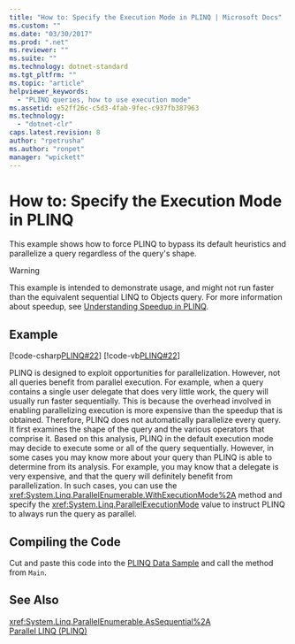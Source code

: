 ```yaml
---
title: "How to: Specify the Execution Mode in PLINQ | Microsoft Docs"
ms.custom: ""
ms.date: "03/30/2017"
ms.prod: ".net"
ms.reviewer: ""
ms.suite: ""
ms.technology: dotnet-standard
ms.tgt_pltfrm: ""
ms.topic: "article"
helpviewer_keywords: 
  - "PLINQ queries, how to use execution mode"
ms.assetid: e52ff26c-c5d3-4fab-9fec-c937fb387963
ms.technology: 
  - "dotnet-clr"
caps.latest.revision: 8
author: "rpetrusha"
ms.author: "ronpet"
manager: "wpickett"
---
```

# How to: Specify the Execution Mode in PLINQ
This example shows how to force PLINQ to bypass its default heuristics and parallelize a query regardless of the query's shape.  
  
> [!WARNING]
>  This example is intended to demonstrate usage, and might not run faster than the equivalent sequential LINQ to Objects query. For more information about speedup, see [Understanding Speedup in PLINQ](../../../docs/standard/parallel-programming/understanding-speedup-in-plinq.md).  
  
## Example  
 [!code-csharp[PLINQ#22](../../../samples/snippets/csharp/VS_Snippets_Misc/plinq/cs/plinqsamples.cs#22)]
 [!code-vb[PLINQ#22](../../../samples/snippets/visualbasic/VS_Snippets_Misc/plinq/vb/plinqsnippets1.vb#22)]  
  
 PLINQ is designed to exploit opportunities for parallelization. However, not all queries benefit from parallel execution. For example, when a query contains a single user delegate that does very little work, the query will usually run faster sequentially. This is because the overhead involved in enabling parallelizing execution is more expensive than the speedup that is obtained. Therefore, PLINQ does not automatically parallelize every query. It first examines the shape of the query and the various operators that comprise it. Based on this analysis, PLINQ in the default execution mode may decide to execute some or all of the query sequentially. However, in some cases you may know more about your query than PLINQ is able to determine from its analysis. For example, you may know that a delegate is very expensive, and that the query will definitely benefit from parallelization. In such cases, you can use the <xref:System.Linq.ParallelEnumerable.WithExecutionMode%2A> method and specify the <xref:System.Linq.ParallelExecutionMode> value to instruct PLINQ to always run the query as parallel.  
  
## Compiling the Code  
 Cut and paste this code into the [PLINQ Data Sample](../../../docs/standard/parallel-programming/plinq-data-sample.md) and call the method from `Main`.  
  
## See Also  
 <xref:System.Linq.ParallelEnumerable.AsSequential%2A>   
 [Parallel LINQ (PLINQ)](../../../docs/standard/parallel-programming/parallel-linq-plinq.md)